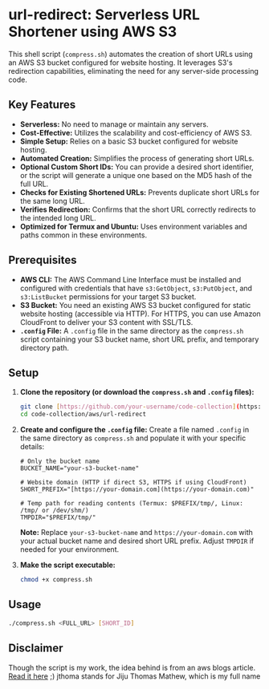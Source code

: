 # url-redirect: Serverless URL Shortener using AWS S3

This shell script (`compress.sh`) automates the creation of short URLs using an AWS S3 bucket configured for website hosting. It leverages S3's redirection capabilities, eliminating the need for any server-side processing code.

## Key Features

* **Serverless:** No need to manage or maintain any servers.
* **Cost-Effective:** Utilizes the scalability and cost-efficiency of AWS S3.
* **Simple Setup:** Relies on a basic S3 bucket configured for website hosting.
* **Automated Creation:** Simplifies the process of generating short URLs.
* **Optional Custom Short IDs:** You can provide a desired short identifier, or the script will generate a unique one based on the MD5 hash of the full URL.
* **Checks for Existing Shortened URLs:** Prevents duplicate short URLs for the same long URL.
* **Verifies Redirection:** Confirms that the short URL correctly redirects to the intended long URL.
* **Optimized for Termux and Ubuntu:** Uses environment variables and paths common in these environments.

## Prerequisites

* **AWS CLI:** The AWS Command Line Interface must be installed and configured with credentials that have `s3:GetObject`, `s3:PutObject`, and `s3:ListBucket` permissions for your target S3 bucket.
* **S3 Bucket:** You need an existing AWS S3 bucket configured for static website hosting (accessible via HTTP). For HTTPS, you can use Amazon CloudFront to deliver your S3 content with SSL/TLS.
* **`.config` File:** A `.config` file in the same directory as the `compress.sh` script containing your S3 bucket name, short URL prefix, and temporary directory path.

## Setup

1.  **Clone the repository (or download the `compress.sh` and `.config` files):**
    ```bash
    git clone [https://github.com/your-username/code-collection](https://github.com/your-username/code-collection)
    cd code-collection/aws/url-redirect
    ```

2.  **Create and configure the `.config` file:**
    Create a file named `.config` in the same directory as `compress.sh` and populate it with your specific details:
    ```
    # Only the bucket name
    BUCKET_NAME="your-s3-bucket-name"

    # Website domain (HTTP if direct S3, HTTPS if using CloudFront)
    SHORT_PREFIX="[https://your-domain.com](https://your-domain.com)"

    # Temp path for reading contents (Termux: $PREFIX/tmp/, Linux: /tmp/ or /dev/shm/)
    TMPDIR="$PREFIX/tmp/"
    ```
    **Note:** Replace `your-s3-bucket-name` and `https://your-domain.com` with your actual bucket name and desired short URL prefix. Adjust `TMPDIR` if needed for your environment.

3.  **Make the script executable:**
    ```bash
    chmod +x compress.sh
    ```

## Usage

```bash
./compress.sh <FULL_URL> [SHORT_ID]
```

## Disclaimer 

Though the script is my work, the idea behind is from an aws blogs article.
[Read it here](https://aws.amazon.com/blogs/compute/build-a-serverless-private-url-shortener/)
;) jthoma stands for Jiju Thomas Mathew, which is my full name
